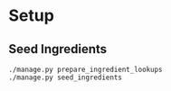 # Setup

## Seed Ingredients
```shell
./manage.py prepare_ingredient_lookups
./manage.py seed_ingredients
```